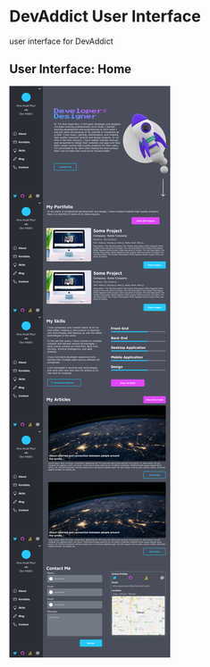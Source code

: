 # DevAddict User Interface
user interface for DevAddict

## User Interface: Home
![Color Schemes: Home](./user-interface_home.jpeg)


